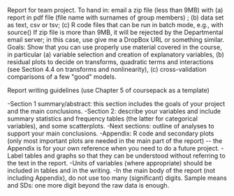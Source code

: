 Report for team project. To hand in: email a zip file (less than 9MB) with (a) report in pdf file (file name with surnames of group members) ; (b) data set as text, csv or tsv; (c) R code files that can be run in batch mode, e.g., with source()
If zip file is more than 9MB, it will be rejected by the Departmental email server; in this case, use give me a DropBox URL or something similar.
Goals: Show that you can use properly use material covered in the course, in particular 
(a) variable selection and creation of explanatory variables, 
(b) residual plots to decide on transforms, quadratic terms and interactions (see Section 4.4 on transforms and nonlinearity), 
(c) cross-validation comparisons of a few "good" models.

Report writing guidelines (use Chapter 5 of coursepack as a template)

-Section 1 summary/abstract: this section includes the goals of your project and the main conclusions.
-Section 2: describe your variables and include summary statistics and frequency tables (the latter for categorical variables), and some scatterplots.
-Next sections: outline of analyses to support your main conclusions.
-Appendix: R code and secondary plots (only most important plots are needed in the main part of the report) -- the Appendix is for your own reference when you need to do a future project.
-Label tables and graphs so that they can be understood without referring to the text in the report.
-Units of variables (where appropriate) should be included in tables and in the writing.
-In the main body of the report (not including Appendix), do not use too many (significant) digits. Sample means and SDs: one more digit beyond the raw data is enough. 

